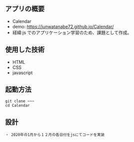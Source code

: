 ## アプリの概要

- Calendar
- demo: https://junwatanabe72.github.io/Calendar/
- 経緯:js でのアプリケーション学習のため、課題として作成。

## 使用した技術

- HTML
- CSS
- javascript

## 起動方法

```
git clone ~~~
cd Calendar

```

## 設計

```
・ 2020年の1月から１２月の各日付をjsにてコードを実装
```
